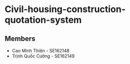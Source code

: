 # Civil-housing-construction-quotation-system
## Members
- Cao Minh Thiên - SE162148
- Trịnh Quốc Cường - SE162149